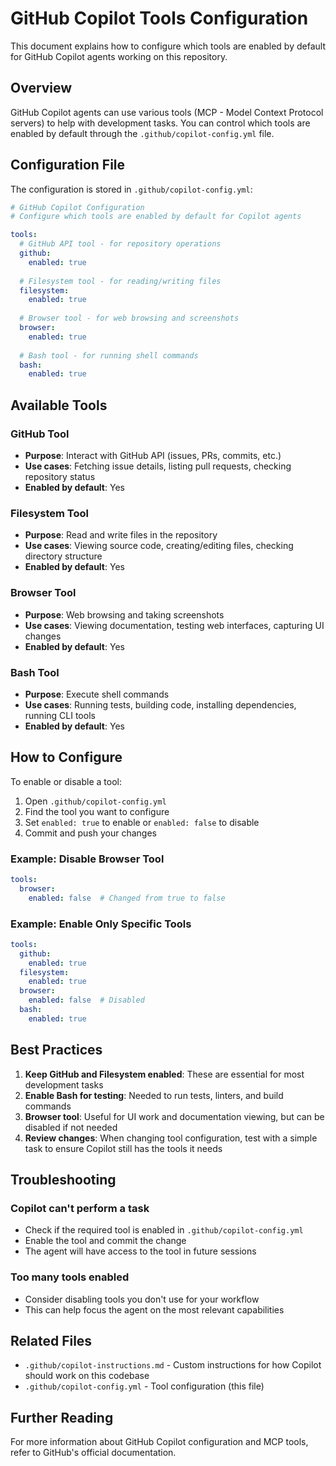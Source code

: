 # GitHub Copilot Tools Configuration

This document explains how to configure which tools are enabled by default for GitHub Copilot agents working on this repository.

## Overview

GitHub Copilot agents can use various tools (MCP - Model Context Protocol servers) to help with development tasks. You can control which tools are enabled by default through the `.github/copilot-config.yml` file.

## Configuration File

The configuration is stored in `.github/copilot-config.yml`:

```yaml
# GitHub Copilot Configuration
# Configure which tools are enabled by default for Copilot agents

tools:
  # GitHub API tool - for repository operations
  github:
    enabled: true
  
  # Filesystem tool - for reading/writing files
  filesystem:
    enabled: true
  
  # Browser tool - for web browsing and screenshots
  browser:
    enabled: true
  
  # Bash tool - for running shell commands
  bash:
    enabled: true
```

## Available Tools

### GitHub Tool
- **Purpose**: Interact with GitHub API (issues, PRs, commits, etc.)
- **Use cases**: Fetching issue details, listing pull requests, checking repository status
- **Enabled by default**: Yes

### Filesystem Tool
- **Purpose**: Read and write files in the repository
- **Use cases**: Viewing source code, creating/editing files, checking directory structure
- **Enabled by default**: Yes

### Browser Tool
- **Purpose**: Web browsing and taking screenshots
- **Use cases**: Viewing documentation, testing web interfaces, capturing UI changes
- **Enabled by default**: Yes

### Bash Tool
- **Purpose**: Execute shell commands
- **Use cases**: Running tests, building code, installing dependencies, running CLI tools
- **Enabled by default**: Yes

## How to Configure

To enable or disable a tool:

1. Open `.github/copilot-config.yml`
2. Find the tool you want to configure
3. Set `enabled: true` to enable or `enabled: false` to disable
4. Commit and push your changes

### Example: Disable Browser Tool

```yaml
tools:
  browser:
    enabled: false  # Changed from true to false
```

### Example: Enable Only Specific Tools

```yaml
tools:
  github:
    enabled: true
  filesystem:
    enabled: true
  browser:
    enabled: false  # Disabled
  bash:
    enabled: true
```

## Best Practices

1. **Keep GitHub and Filesystem enabled**: These are essential for most development tasks
2. **Enable Bash for testing**: Needed to run tests, linters, and build commands
3. **Browser tool**: Useful for UI work and documentation viewing, but can be disabled if not needed
4. **Review changes**: When changing tool configuration, test with a simple task to ensure Copilot still has the tools it needs

## Troubleshooting

### Copilot can't perform a task
- Check if the required tool is enabled in `.github/copilot-config.yml`
- Enable the tool and commit the change
- The agent will have access to the tool in future sessions

### Too many tools enabled
- Consider disabling tools you don't use for your workflow
- This can help focus the agent on the most relevant capabilities

## Related Files

- `.github/copilot-instructions.md` - Custom instructions for how Copilot should work on this codebase
- `.github/copilot-config.yml` - Tool configuration (this file)

## Further Reading

For more information about GitHub Copilot configuration and MCP tools, refer to GitHub's official documentation.
